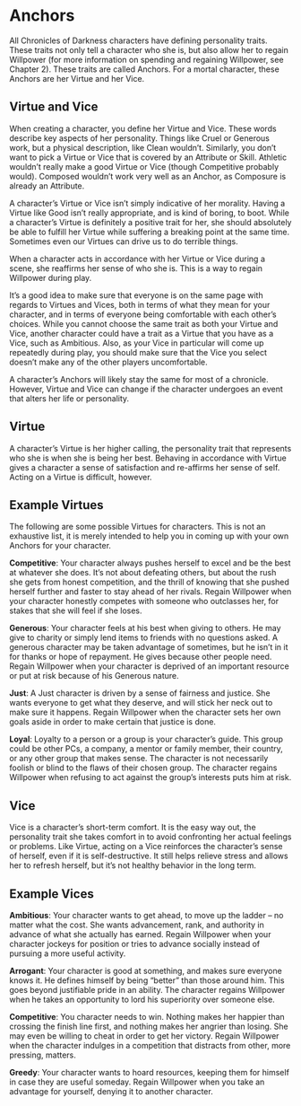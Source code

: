 # Anchors
All Chronicles of Darkness characters have defining personality traits. These traits not only tell a character who she is,
but also allow her to regain Willpower (for more information on spending and regaining Willpower, see Chapter 2). These
traits are called Anchors. For a mortal character, these
Anchors are her Virtue and her Vice.

## Virtue and Vice
When creating a character, you define her Virtue and
Vice. These words describe key aspects of her personality.
Things like Cruel or Generous work, but a physical description, like Clean wouldn’t. Similarly, you don’t want to pick
a Virtue or Vice that is covered by an Attribute or Skill.
Athletic wouldn’t really make a good Virtue or Vice (though
Competitive probably would). Composed wouldn’t work very
well as an Anchor, as Composure is already an Attribute.

A character’s Virtue or Vice isn’t simply indicative of her
morality. Having a Virtue like Good isn’t really appropriate,
and is kind of boring, to boot. While a character’s Virtue
is definitely a positive trait for her, she should absolutely be
able to fulfill her Virtue while suffering a breaking point at
the same time. Sometimes even our
Virtues can drive us to do terrible things.

When a character acts in accordance with her Virtue or
Vice during a scene, she reaffirms her sense of who she is.
This is a way to regain Willpower during play.

It’s a good idea to make sure that everyone is on the same
page with regards to Virtues and Vices, both in terms of what
they mean for your character, and in terms of everyone being
comfortable with each other’s choices. While you cannot
choose the same trait as both your Virtue and Vice, another
character could have a trait as a Virtue that you have as a
Vice, such as Ambitious. Also, as your Vice in particular will
come up repeatedly during play, you should make sure that
the Vice you select doesn’t make any of the other players
uncomfortable.

A character’s Anchors will likely stay the same for most
of a chronicle. However, Virtue and Vice can change if the
character undergoes an event that alters her life or personality.

## Virtue

A character’s Virtue is her higher calling, the personality
trait that represents who she is when she is being her best.
Behaving in accordance with Virtue gives a character a sense
of satisfaction and re-affirms her sense of self. Acting on a
Virtue is difficult, however.

## Example Virtues
The following are some possible Virtues for characters.
This is not an exhaustive list, it is merely intended to help
you in coming up with your own Anchors for your character.

**Competitive**: Your character always pushes herself to excel
and be the best at whatever she does. It’s not about defeating
others, but about the rush she gets from honest competition,
and the thrill of knowing that she pushed herself further and
faster to stay ahead of her rivals. Regain Willpower when your
character honestly competes with someone who outclasses
her, for stakes that she will feel if she loses. 

**Generous**: Your character feels at his best when giving to
others. He may give to charity or simply lend items to friends
with no questions asked. A generous character may be taken
advantage of sometimes, but he isn’t in it for thanks or hope
of repayment. He gives because other people need. Regain
Willpower when your character is deprived of an important
resource or put at risk because of his Generous nature.

**Just**: A Just character is driven by a sense of fairness and
justice. She wants everyone to get what they deserve, and will
stick her neck out to make sure it happens. Regain Willpower
when the character sets her own goals aside in order to make
certain that justice is done.

**Loyal**: Loyalty to a person or a group is your character’s
guide. This group could be other PCs, a company, a mentor
or family member, their country, or any other group that
makes sense. The character is not necessarily foolish or blind
to the flaws of their chosen group. The character regains
Willpower when refusing to act against the group’s interests
puts him at risk.

## Vice
Vice is a character’s short-term comfort. It is the easy way
out, the personality trait she takes comfort in to avoid confronting her actual feelings or problems. Like Virtue, acting
on a Vice reinforces the character’s sense of herself, even if it
is self-destructive. It still helps relieve stress and allows her to
refresh herself, but it’s not healthy behavior in the long term.

## Example Vices
**Ambitious**: Your character wants to get ahead, to move
up the ladder – no matter what the cost. She wants advancement, rank, and authority in advance of what she actually
has earned. Regain Willpower when your character jockeys
for position or tries to advance socially instead of pursuing
a more useful activity.

**Arrogant**: Your character is good at something, and makes
sure everyone knows it. He defines himself by being “better”
than those around him. This goes beyond justifiable pride
in an ability. The character regains Willpower when he takes
an opportunity to lord his superiority over someone else.

**Competitive**: You character needs to win. Nothing makes
her happier than crossing the finish line first, and nothing
makes her angrier than losing. She may even be willing to
cheat in order to get her victory. Regain Willpower when the
character indulges in a competition that distracts from other,
more pressing, matters.

**Greedy**: Your character wants to hoard resources, keeping them for himself in case they are useful someday. Regain
Willpower when you take an advantage for yourself, denying
it to another character.